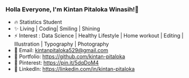 ### Holla Everyone, I'm Kintan Pitaloka Winasih!👋

<!--
**kintan-pitaloka/kintan-pitaloka** is a ✨ _special_ ✨ repository because its `README.md` (this file) appears on your GitHub profile.
Here are some ideas to get you started:
-->

- 🔥 Statistics Student 
- ✨ Living | Coding| Smiling | Shining
- ⚡ Interest : Data Science | Healthy Lifestyle | Home workout | Editing | Illustration | Typography | Photography
- 📧 Email: kintanpitaloka529@gmail.com
- 🎨 Portfolio: https://github.com/kintan-pitaloka
- 🌱 Pinterest: https://pin.it/5dqDoM4
- 💼 LinkedIn: https://linkedin.com/in/kintan-pitaloka 
